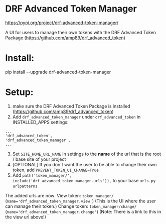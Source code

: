 # DRF Advanced Token Manager

https://pypi.org/project/drf-advanced-token-manager/

A UI for users to manage their own tokens with the DRF Advanced Token Package (https://github.com/amp89/drf_advanced_token)

# Install:
pip install --upgrade drf-advanced-token-manager

# Setup:
1. make sure the DRF Advanced Token Package is installed (https://github.com/amp89/drf_advanced_token)
2. Add `drf_advanced_token_manager` under `drf_advanced_token` in INSTALLED_APPS settings:
```
...
'drf_advanced_token',
'drf_advanced_token_manager',
...
```
3. Set `SITE_HOME_URL_NAME` in settings to the __name__ of the url that is the root / base site of your project
4. [OPTIONAL] If you don't want the user to be able to change their own token, add `PREVENT_TOKEN_UI_CHANGE=True`
5. Add `path('token_manager/', include('drf_advanced_token_manager.urls')),` to your base `urls.py` `urlpatterns`


The added urls are now:
View token: `token_manager/` (`name='drf_advanced_token_manager.view'`) (This is the UI where the user can manage their token.)
Change token: `token_manager/change/` (`name='drf_advanced_token_manager.change'`) (Note: There is a link to this in the view url above!)
